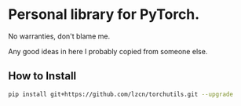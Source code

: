 # Personal library for PyTorch.

No warranties, don't blame me.

Any good ideas in here I probably copied from someone else.

## How to Install

```bash
pip install git+https://github.com/lzcn/torchutils.git --upgrade
```
